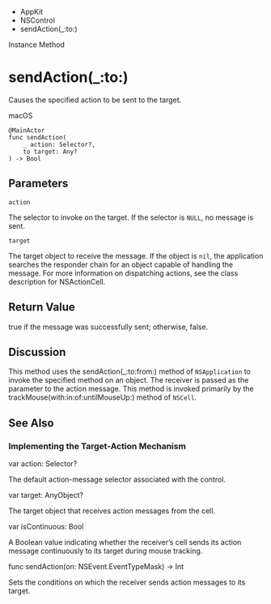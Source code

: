 

- AppKit
- NSControl
-  sendAction(\_:to:) 

Instance Method

# sendAction(\_:to:)

Causes the specified action to be sent to the target.

macOS

``` source
@MainActor
func sendAction(
    _ action: Selector?,
    to target: Any?
) -> Bool
```

## Parameters 

`action`  

The selector to invoke on the target. If the selector is `NULL`, no message is sent.

`target`  

The target object to receive the message. If the object is `nil`, the application searches the responder chain for an object capable of handling the message. For more information on dispatching actions, see the class description for NSActionCell.

## Return Value

true if the message was successfully sent; otherwise, false.

## Discussion

This method uses the sendAction(_:to:from:) method of `NSApplication` to invoke the specified method on an object. The receiver is passed as the parameter to the action message. This method is invoked primarily by the trackMouse(with:in:of:untilMouseUp:) method of `NSCell`.

## See Also

### Implementing the Target-Action Mechanism

var action: Selector?

The default action-message selector associated with the control.

var target: AnyObject?

The target object that receives action messages from the cell.

var isContinuous: Bool

A Boolean value indicating whether the receiver’s cell sends its action message continuously to its target during mouse tracking.

func sendAction(on: NSEvent.EventTypeMask) -> Int

Sets the conditions on which the receiver sends action messages to its target.

